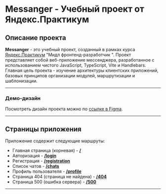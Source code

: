 # Messanger - Учебный проект от Яндекс.Практикум

## Описание проекта

**Messanger** - это учебный проект, созданный в рамках курса [Яндекс.Практикум](https://praktikum.yandex.ru/) "Мидл фронтенд-разработчик
". Проект представляет собой веб-приложение мессенджера, разработанное с использованием чистого JavaScript, TypeScript, Vite и Handlebars.  
Главная цель проекта - изучение архитектуры клиентских приложений, базовых принципов организации модулей, маршрутизации и шаблонизации.

---

### Демо-дизайн

Посмотреть дизайн проекта можно по [ссылке в Figma](https://www.figma.com/design/ywRG2C92lViK15kEAE6tzc/Messanger-VanillaJS).

---

## Страницы приложения

Приложение содержит следующие маршруты:

- Главная страница (корневая) - [**/**](http://localhost:5173/)
- Авторизация - [**/login**](http://localhost:5173/login)
- Регистрация - [**/registration**](http://localhost:5173/registration)
- Список чатов - [**/chats**](http://localhost:5173/chats)
- Профиль пользователя - [**/profile**](http://localhost:5173/profile)
- Страница 404 (страница не найдена) - [**/404**](http://localhost:5173/404)
- Страница 500 (ошибка сервера) - [**/500**](http://localhost:5173/500)

---

